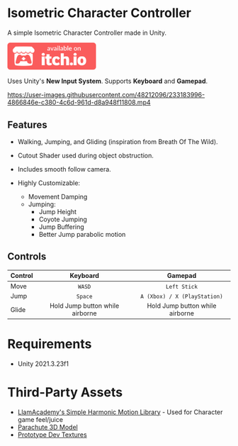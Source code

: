 # Isometric Character Controller
A simple Isometric Character Controller made in Unity.

[<img alt="Available on itch.io" src="https://github.com/EmreDogann/IsometricCharacterController/blob/master/Resources/badge-color.png?raw=true" width="200" />](https://emredogan.itch.io/isometric-character-controller-unity)

Uses Unity's **New Input System**. Supports **Keyboard** and **Gamepad**.

https://user-images.githubusercontent.com/48212096/233183996-4866846e-c380-4c6d-961d-d8a948f11808.mp4

## Features

- Walking, Jumping, and Gliding (inspiration from Breath Of The Wild).

- Cutout Shader used during object obstruction.

- Includes smooth follow camera.
- Highly Customizable:
  - Movement Damping
  - Jumping:
    - Jump Height
    - Coyote Jumping
    - Jump Buffering
    - Better Jump parabolic motion

## Controls
| Control | Keyboard | Gamepad |
| :---    |  :---:   |   :---:  |
| Move    | `WASD`     | `Left Stick` |
| Jump    | `Space`    | `A (Xbox) / X (PlayStation)` |
| Glide   | Hold Jump button while airborne | Hold Jump button while airborne

# Requirements
- Unity 2021.3.23f1

# Third-Party Assets
- [LlamAcademy's Simple Harmonic Motion Library](https://github.com/llamacademy/juicy-springs) - Used for Character game feel/juice
- [Parachute 3D Model](https://sketchfab.com/3d-models/parachute-40a814b7159c4b82b4ae1c17eae69f84)
- [Prototype Dev Textures](https://assetstore.unity.com/packages/2d/textures-materials/gridbox-prototype-materials-129127)
